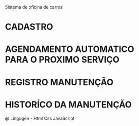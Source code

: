 Sistema de oficina de carros 
# CADASTRO
# AGENDAMENTO AUTOMATICO PARA O PROXIMO SERVIÇO
# REGISTRO MANUTENÇÃO
# HISTORÍCO DA MANUTENÇÃO

@ Lingugen - Html Css JavaScript
